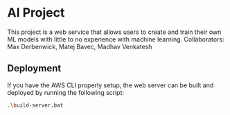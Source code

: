 
# AI Project

This project is a web service that allows users to create and train their own ML models with little to no experience with machine learning.
Collaborators: Max Derbenwick, Matej Bavec, Madhav Venkatesh

## Deployment

If you have the AWS CLI properly setup, the web server can be built and deployed by running the following script:

```bash
.\build-server.bat
```

